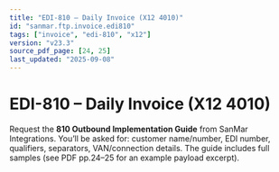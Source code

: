 ```yaml
---
title: "EDI-810 – Daily Invoice (X12 4010)"
id: "sanmar.ftp.invoice.edi810"
tags: ["invoice", "edi-810", "x12"]
version: "v23.3"
source_pdf_page: [24, 25]
last_updated: "2025-09-08"
---
```


# EDI-810 – Daily Invoice (X12 4010)

Request the **810 Outbound Implementation Guide** from SanMar Integrations. You’ll be asked for: customer name/number, EDI number, qualifiers, separators, VAN/connection details. The guide includes full samples (see PDF pp.24–25 for an example payload excerpt).
